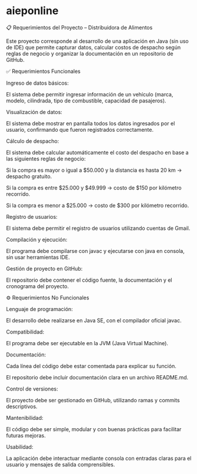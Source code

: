 ﻿# aieponline
📋 Requerimientos del Proyecto – Distribuidora de Alimentos

Este proyecto corresponde al desarrollo de una aplicación en Java (sin uso de IDE) que permite capturar datos, calcular costos de despacho según reglas de negocio y organizar la documentación en un repositorio de GitHub.

✅ Requerimientos Funcionales

Ingreso de datos básicos:

El sistema debe permitir ingresar información de un vehículo (marca, modelo, cilindrada, tipo de combustible, capacidad de pasajeros).

Visualización de datos:

El sistema debe mostrar en pantalla todos los datos ingresados por el usuario, confirmando que fueron registrados correctamente.

Cálculo de despacho:

El sistema debe calcular automáticamente el costo del despacho en base a las siguientes reglas de negocio:

Si la compra es mayor o igual a $50.000 y la distancia es hasta 20 km → despacho gratuito.

Si la compra es entre $25.000 y $49.999 → costo de $150 por kilómetro recorrido.

Si la compra es menor a $25.000 → costo de $300 por kilómetro recorrido.

Registro de usuarios:

El sistema debe permitir el registro de usuarios utilizando cuentas de Gmail.

Compilación y ejecución:

El programa debe compilarse con javac y ejecutarse con java en consola, sin usar herramientas IDE.

Gestión de proyecto en GitHub:

El repositorio debe contener el código fuente, la documentación y el cronograma del proyecto.

⚙️ Requerimientos No Funcionales

Lenguaje de programación:

El desarrollo debe realizarse en Java SE, con el compilador oficial javac.

Compatibilidad:

El programa debe ser ejecutable en la JVM (Java Virtual Machine).

Documentación:

Cada línea del código debe estar comentada para explicar su función.

El repositorio debe incluir documentación clara en un archivo README.md.

Control de versiones:

El proyecto debe ser gestionado en GitHub, utilizando ramas y commits descriptivos.

Mantenibilidad:

El código debe ser simple, modular y con buenas prácticas para facilitar futuras mejoras.

Usabilidad:

La aplicación debe interactuar mediante consola con entradas claras para el usuario y mensajes de salida comprensibles.
